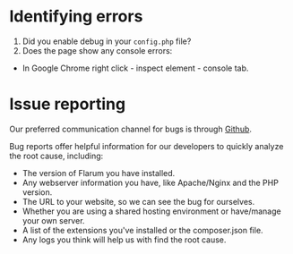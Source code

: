 # Identifying errors

1. Did you enable debug in your `config.php` file?
2. Does the page show any console errors:
  - In Google Chrome right click - inspect element - console tab.

# Issue reporting

Our preferred communication channel for bugs is through [Github](https://github.com/flarum/core/issues).

Bug reports offer helpful information for our developers to quickly analyze the root cause, including:

- The version of Flarum you have installed.
- Any webserver information you have, like Apache/Nginx and the PHP version.
- The URL to your website, so we can see the bug for ourselves.
- Whether you are using a shared hosting environment or have/manage your own server.
- A list of the extensions you've installed or the composer.json file.
- Any logs you think will help us with find the root cause.
  

